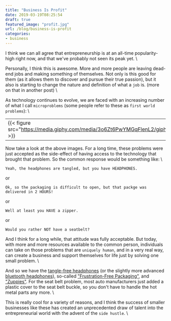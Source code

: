```yaml
---
title: "Business Is Profit"
date: 2019-03-19T08:25:54
draft: true
featured_image: "profit.jpg"
url: /blog/business-is-profit
categories:
- business
---
```


I think we can all agree that entrepreneurship is at an all-time popularity-high right now, and that we've probably not
seen its peak yet. \

Personally, I think this is awesome. More and more people are leaving dead-end jobs and making something of themselves.
Not only is this good for them (as it allows them to discover and pursue their true passion), but it also is starting to
change the nature and definition of what a `job` is. (more on that in another post) \

As technology continues to evolve, we are faced with an increasing number of what I call `microproblems` (some people 
refer to these as `first world problems`): \

|   |   |   |   |
|---|---|---|---|
|{{< figure src="https://media.giphy.com/media/3o6Zt6PwYMGqFlenL2/giphy.gif" >}}|{{< figure src="https://media.giphy.com/media/3o6ZtrpFam4zysSpFu/giphy.gif" >}}|{{< figure src="https://media.giphy.com/media/3oEjHMmQtHX1YyjesU/giphy.gif" >}}|{{< figure src="https://media.giphy.com/media/3o6ZsZHmDKsVUFIMAo/giphy.gif" >}}|  

Now take a look at the above images. For a long time, these problems were just accepted as the side-effect of having
access to the technology that brought that problem. So the common response would be something like: \

```Yeah, the headphones are tangled, but you have HEADPHONES.``` 

or

```Ok, so the packaging is difficult to open, but that packge was delivered in 2 HOURS!``` 

or 

```Well at least you HAVE a zipper.```

or

```Would you rather NOT have a seatbelt?```

And I think for a long while, that attitude was fully acceptable. But today, with more and more resources available to
the common person, individuals can take on those problems that are `uniquely human`, and in a very real way, can create
a business and support themselves for life just by solving one small problem. \

And so we have the [tangle-free headphones](https://www.amazon.com/s?k=tangle-free+headphones&ref=nb_sb_noss_2) (or the 
slightly more advanced [bluetooth headphones](https://www.amazon.com/s?k=bluetooth+headphones&ref=nb_sb_noss_1)), 
so-called ["Frustration-Free Packaging"](https://www.amazon.com/gp/help/customer/display.html?nodeId=201910210), and
["Zuppies"](http://www.zuppies.com/). For the seat belt problem, most auto manufacturers just added a plastic cover to 
the seat belt buckle, so you don't have to handle the hot metal parts any more. \

This is really cool for a variety of reasons, and I think the success of smaller businesses like these has created an 
unprecedented draw of talent into the entrepreneurial world with the advent of the `side hustle`. \

